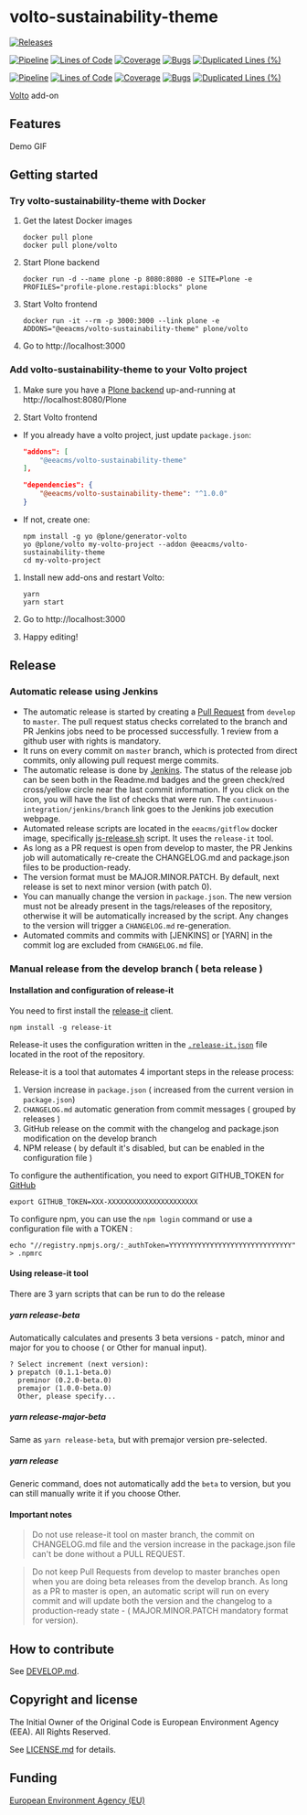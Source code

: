 # volto-sustainability-theme

[![Releases](https://img.shields.io/github/v/release/eea/volto-sustainability-theme)](https://github.com/eea/volto-sustainability-theme/releases)

[![Pipeline](https://ci.eionet.europa.eu/buildStatus/icon?job=volto-addons%2Fvolto-sustainability-theme%2Fmaster&subject=master)](https://ci.eionet.europa.eu/view/Github/job/volto-addons/job/volto-sustainability-theme/job/master/display/redirect)
[![Lines of Code](https://sonarqube.eea.europa.eu/api/project_badges/measure?project=volto-sustainability-theme-master&metric=ncloc)](https://sonarqube.eea.europa.eu/dashboard?id=volto-sustainability-theme-master)
[![Coverage](https://sonarqube.eea.europa.eu/api/project_badges/measure?project=volto-sustainability-theme-master&metric=coverage)](https://sonarqube.eea.europa.eu/dashboard?id=volto-sustainability-theme-master)
[![Bugs](https://sonarqube.eea.europa.eu/api/project_badges/measure?project=volto-sustainability-theme-master&metric=bugs)](https://sonarqube.eea.europa.eu/dashboard?id=volto-sustainability-theme-master)
[![Duplicated Lines (%)](https://sonarqube.eea.europa.eu/api/project_badges/measure?project=volto-sustainability-theme-master&metric=duplicated_lines_density)](https://sonarqube.eea.europa.eu/dashboard?id=volto-sustainability-theme-master)

[![Pipeline](https://ci.eionet.europa.eu/buildStatus/icon?job=volto-addons%2Fvolto-sustainability-theme%2Fdevelop&subject=develop)](https://ci.eionet.europa.eu/view/Github/job/volto-addons/job/volto-sustainability-theme/job/develop/display/redirect)
[![Lines of Code](https://sonarqube.eea.europa.eu/api/project_badges/measure?project=volto-sustainability-theme-develop&metric=ncloc)](https://sonarqube.eea.europa.eu/dashboard?id=volto-sustainability-theme-develop)
[![Coverage](https://sonarqube.eea.europa.eu/api/project_badges/measure?project=volto-sustainability-theme-develop&metric=coverage)](https://sonarqube.eea.europa.eu/dashboard?id=volto-sustainability-theme-develop)
[![Bugs](https://sonarqube.eea.europa.eu/api/project_badges/measure?project=volto-sustainability-theme-develop&metric=bugs)](https://sonarqube.eea.europa.eu/dashboard?id=volto-sustainability-theme-develop)
[![Duplicated Lines (%)](https://sonarqube.eea.europa.eu/api/project_badges/measure?project=volto-sustainability-theme-develop&metric=duplicated_lines_density)](https://sonarqube.eea.europa.eu/dashboard?id=volto-sustainability-theme-develop)

[Volto](https://github.com/plone/volto) add-on

## Features

Demo GIF

## Getting started

### Try volto-sustainability-theme with Docker

1. Get the latest Docker images

   ```
   docker pull plone
   docker pull plone/volto
   ```

1. Start Plone backend
   ```
   docker run -d --name plone -p 8080:8080 -e SITE=Plone -e PROFILES="profile-plone.restapi:blocks" plone
   ```

1. Start Volto frontend

   ```
   docker run -it --rm -p 3000:3000 --link plone -e ADDONS="@eeacms/volto-sustainability-theme" plone/volto
   ```

1. Go to http://localhost:3000

### Add volto-sustainability-theme to your Volto project

1. Make sure you have a [Plone backend](https://plone.org/download) up-and-running at http://localhost:8080/Plone

1. Start Volto frontend

* If you already have a volto project, just update `package.json`:

   ```JSON
   "addons": [
       "@eeacms/volto-sustainability-theme"
   ],

   "dependencies": {
       "@eeacms/volto-sustainability-theme": "^1.0.0"
   }
   ```

* If not, create one:

   ```
   npm install -g yo @plone/generator-volto
   yo @plone/volto my-volto-project --addon @eeacms/volto-sustainability-theme
   cd my-volto-project
   ```

1. Install new add-ons and restart Volto:

   ```
   yarn
   yarn start
   ```

1. Go to http://localhost:3000

1. Happy editing!

## Release

### Automatic release using Jenkins

*  The automatic release is started by creating a [Pull Request](../../compare/master...develop) from `develop` to `master`. The pull request status checks correlated to the branch and PR Jenkins jobs need to be processed successfully. 1 review from a github user with rights is mandatory.
* It runs on every commit on `master` branch, which is protected from direct commits, only allowing pull request merge commits.
* The automatic release is done by [Jenkins](https://ci.eionet.europa.eu). The status of the release job can be seen both in the Readme.md badges and the green check/red cross/yellow circle near the last commit information. If you click on the icon, you will have the list of checks that were run. The `continuous-integration/jenkins/branch` link goes to the Jenkins job execution webpage.
* Automated release scripts are located in the `eeacms/gitflow` docker image, specifically [js-release.sh](https://github.com/eea/eea.docker.gitflow/blob/master/src/js-release.sh) script. It  uses the `release-it` tool.
* As long as a PR request is open from develop to master, the PR Jenkins job will automatically re-create the CHANGELOG.md and package.json files to be production-ready.
* The version format must be MAJOR.MINOR.PATCH. By default, next release is set to next minor version (with patch 0).
* You can manually change the version in `package.json`.  The new version must not be already present in the tags/releases of the repository, otherwise it will be automatically increased by the script. Any changes to the version will trigger a `CHANGELOG.md` re-generation.
* Automated commits and commits with [JENKINS] or [YARN] in the commit log are excluded from `CHANGELOG.md` file.

### Manual release from the develop branch ( beta release )

#### Installation and configuration of release-it

You need to first install the [release-it](https://github.com/release-it/release-it)  client.

   ```
   npm install -g release-it
   ```

Release-it uses the configuration written in the [`.release-it.json`](./.release-it.json) file located in the root of the repository.

Release-it is a tool that automates 4 important steps in the release process:

1. Version increase in `package.json` ( increased from the current version in `package.json`)
2. `CHANGELOG.md` automatic generation from commit messages ( grouped by releases )
3. GitHub release on the commit with the changelog and package.json modification on the develop branch
4. NPM release ( by default it's disabled, but can be enabled in the configuration file )

To configure the authentification, you need to export GITHUB_TOKEN for [GitHub](https://github.com/settings/tokens)

   ```
   export GITHUB_TOKEN=XXX-XXXXXXXXXXXXXXXXXXXXXX
   ```

 To configure npm, you can use the `npm login` command or use a configuration file with a TOKEN :

   ```
   echo "//registry.npmjs.org/:_authToken=YYYYYYYYYYYYYYYYYYYYYYYYYYYYYY" > .npmrc
   ```

#### Using release-it tool

There are 3 yarn scripts that can be run to do the release

##### yarn release-beta

Automatically calculates and presents 3 beta versions - patch, minor and major for you to choose ( or Other for manual input).

```
? Select increment (next version):
❯ prepatch (0.1.1-beta.0)
  preminor (0.2.0-beta.0)
  premajor (1.0.0-beta.0)
  Other, please specify...
```

##### yarn release-major-beta

Same as `yarn release-beta`, but with premajor version pre-selected.

##### yarn release

Generic command, does not automatically add the `beta` to version, but you can still manually write it if you choose Other.

#### Important notes

> Do not use release-it tool on master branch, the commit on CHANGELOG.md file and the version increase in the package.json file can't be done without a PULL REQUEST.

> Do not keep Pull Requests from develop to master branches open when you are doing beta releases from the develop branch. As long as a PR to master is open, an automatic script will run on every commit and will update both the version and the changelog to a production-ready state - ( MAJOR.MINOR.PATCH mandatory format for version).


## How to contribute

See [DEVELOP.md](https://github.com/eea/volto-sustainability-theme/blob/master/DEVELOP.md).

## Copyright and license

The Initial Owner of the Original Code is European Environment Agency (EEA).
All Rights Reserved.

See [LICENSE.md](https://github.com/eea/volto-sustainability-theme/blob/master/LICENSE.md) for details.

## Funding

[European Environment Agency (EU)](http://eea.europa.eu)
